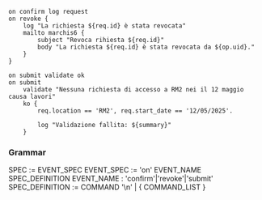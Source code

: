 ```
on confirm log request
on revoke {
	log "La richiesta ${req.id} è stata revocata"
	mailto marchis6 {
		subject "Revoca rihiesta ${req.id}"
		body "La richiesta ${req.id} è stata revocata da ${op.uid}."
	}
}

on submit validate ok
on submit
	validate "Nessuna richiesta di accesso a RM2 nei il 12 maggio causa lavori"
	ko {
		req.location == 'RM2', req.start_date == '12/05/2025'.
		
		log "Validazione fallita: ${summary}"
	}
```

### Grammar

SPEC := EVENT_SPEC
EVENT_SPEC := 'on' EVENT_NAME SPEC_DEFINITION
EVENT_NAME : 'confirm'|'revoke'|'submit'
SPEC_DEFINITION := COMMAND '\n' | { COMMAND_LIST }